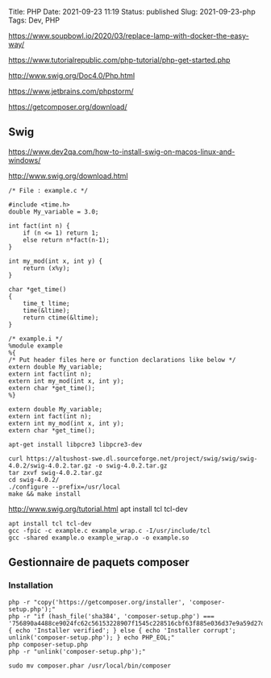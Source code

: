 Title: PHP
Date: 2021-09-23 11:19
Status: published
Slug: 2021-09-23-php
Tags: Dev, PHP

<https://www.soupbowl.io/2020/03/replace-lamp-with-docker-the-easy-way/>

<https://www.tutorialrepublic.com/php-tutorial/php-get-started.php>

<http://www.swig.org/Doc4.0/Php.html>

<https://www.jetbrains.com/phpstorm/>

<https://getcomposer.org/download/>


## Swig

<https://www.dev2qa.com/how-to-install-swig-on-macos-linux-and-windows/>

<http://www.swig.org/download.html>

```
/* File : example.c */

#include <time.h>
double My_variable = 3.0;

int fact(int n) {
    if (n <= 1) return 1;
    else return n*fact(n-1);
}

int my_mod(int x, int y) {
    return (x%y);
}

char *get_time()
{
    time_t ltime;
    time(&ltime);
    return ctime(&ltime);
}
```

```
/* example.i */
%module example
%{
/* Put header files here or function declarations like below */
extern double My_variable;
extern int fact(int n);
extern int my_mod(int x, int y);
extern char *get_time();
%}

extern double My_variable;
extern int fact(int n);
extern int my_mod(int x, int y);
extern char *get_time();
```

    apt-get install libpcre3 libpcre3-dev

    curl https://altushost-swe.dl.sourceforge.net/project/swig/swig/swig-4.0.2/swig-4.0.2.tar.gz -o swig-4.0.2.tar.gz
    tar zxvf swig-4.0.2.tar.gz
    cd swig-4.0.2/
    ./configure --prefix=/usr/local
    make && make install
    
<http://www.swig.org/tutorial.html>
apt install tcl tcl-dev

    apt install tcl tcl-dev
    gcc -fpic -c example.c example_wrap.c -I/usr/include/tcl
    gcc -shared example.o example_wrap.o -o example.so
## Gestionnaire de paquets composer

### Installation

    php -r "copy('https://getcomposer.org/installer', 'composer-setup.php');"
    php -r "if (hash_file('sha384', 'composer-setup.php') === '756890a4488ce9024fc62c56153228907f1545c228516cbf63f885e036d37e9a59d27d63f46af1d4d07ee0f76181c7d3') { echo 'Installer verified'; } else { echo 'Installer corrupt'; unlink('composer-setup.php'); } echo PHP_EOL;"
    php composer-setup.php
    php -r "unlink('composer-setup.php');"

    sudo mv composer.phar /usr/local/bin/composer

